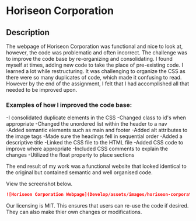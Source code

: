 # Horiseon Corporation

## Description

The webpage of Horiseon Corporation was functional and nice to look at, however, the code was problematic and often incorrect. The challenge was to improve the code base by re-organizing and consolidating. I found myself at times, adding new code to take the place of pre-existing code. I learned a lot while restructuring. It was challenging to organize the CSS as there were so many duplicates of code, which made it confusing to read. However by the end of the assignment, I felt that I had accomplished all that needed to be improved upon.

### Examples of how I improved the code base:

-I consolidated duplicate elements in the CSS
-Changed class to id's when appropriate
-Changed the unordered list within the header to a nav  
-Added semantic elements such as main and footer 
-Added alt attributes to the image tags
-Made sure the headings fell in sequential order
-Added a descriptive title
-Linked the CSS file to the HTML file
-Added CSS code to improve where appropriate
-Included CSS comments to explain the changes
-Utilized the float property to place sections 

The end result of my work was a functional website that looked identical to the original but contained semantic and well organised code. 

View the screenshot below.

```md
![Horiseon Corporation Webpage](Develop/assets/images/horiseon-corporation.jpeg)
```

Our licensing is MIT. This ensures that users can re-use the code if desired. They can also make thier own changes or modifications.




